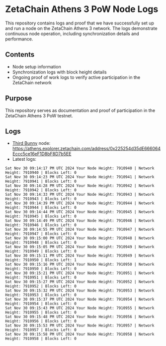 # ZetaChain Athens 3 PoW Node Logs
This repository contains logs and proof that we have successfully set up and run a node on the ZetaChain Athens 3 network. The logs demonstrate continuous node operation, including synchronization details and performance.

## Contents
- Node setup information
- Synchronization logs with block height details
- Ongoing proof of work logs to verify active participation in the ZetaChain network

## Purpose
This repository serves as documentation and proof of participation in the ZetaChain Athens 3 PoW testnet.

## Logs

- [Third Bunny](https://thirdbunny.xyz/) node: https://athens.explorer.zetachain.com/address/0x225254d35dE666064Eccc5ce16eF1D8bF8D7b5EE
- Latest logs:
```
Sat Nov 30 09:14:17 PM UTC 2024 Your Node Height: 7910940 | Network Height: 7910940 | Blocks Left: 0
Sat Nov 30 09:14:23 PM UTC 2024 Your Node Height: 7910941 | Network Height: 7910941 | Blocks Left: 0
Sat Nov 30 09:14:28 PM UTC 2024 Your Node Height: 7910942 | Network Height: 7910942 | Blocks Left: 0
Sat Nov 30 09:14:33 PM UTC 2024 Your Node Height: 7910943 | Network Height: 7910943 | Blocks Left: 0
Sat Nov 30 09:14:39 PM UTC 2024 Your Node Height: 7910944 | Network Height: 7910944 | Blocks Left: 0
Sat Nov 30 09:14:44 PM UTC 2024 Your Node Height: 7910945 | Network Height: 7910945 | Blocks Left: 0
Sat Nov 30 09:14:49 PM UTC 2024 Your Node Height: 7910946 | Network Height: 7910946 | Blocks Left: 0
Sat Nov 30 09:14:55 PM UTC 2024 Your Node Height: 7910947 | Network Height: 7910947 | Blocks Left: 0
Sat Nov 30 09:15:00 PM UTC 2024 Your Node Height: 7910948 | Network Height: 7910948 | Blocks Left: 0
Sat Nov 30 09:15:05 PM UTC 2024 Your Node Height: 7910949 | Network Height: 7910949 | Blocks Left: 0
Sat Nov 30 09:15:11 PM UTC 2024 Your Node Height: 7910949 | Network Height: 7910950 | Blocks Left: 1
Sat Nov 30 09:15:16 PM UTC 2024 Your Node Height: 7910950 | Network Height: 7910950 | Blocks Left: 0
Sat Nov 30 09:15:21 PM UTC 2024 Your Node Height: 7910951 | Network Height: 7910951 | Blocks Left: 0
Sat Nov 30 09:15:27 PM UTC 2024 Your Node Height: 7910952 | Network Height: 7910952 | Blocks Left: 0
Sat Nov 30 09:15:32 PM UTC 2024 Your Node Height: 7910953 | Network Height: 7910953 | Blocks Left: 0
Sat Nov 30 09:15:37 PM UTC 2024 Your Node Height: 7910954 | Network Height: 7910954 | Blocks Left: 0
Sat Nov 30 09:15:43 PM UTC 2024 Your Node Height: 7910955 | Network Height: 7910955 | Blocks Left: 0
Sat Nov 30 09:15:48 PM UTC 2024 Your Node Height: 7910956 | Network Height: 7910956 | Blocks Left: 0
Sat Nov 30 09:15:53 PM UTC 2024 Your Node Height: 7910957 | Network Height: 7910957 | Blocks Left: 0
Sat Nov 30 09:15:58 PM UTC 2024 Your Node Height: 7910958 | Network Height: 7910958 | Blocks Left: 0
```
